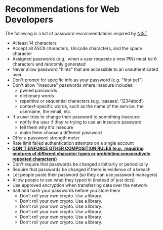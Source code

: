 # Recommendations for Web Developers

The following is a list of password recommendations inspired by [NIST](https://pages.nist.gov/800-63-3/sp800-63b.html#-5112-memorized-secret-verifiers)

* At least 14 characters
* Accept all ASCII characters, Unicode characters, and the space character
* Assigned passwords (e.g., when a user requests a new PIN) must be 6 characters and randomly generated
* Never allow password "hints" that are accessible to an unauthenticated user
* Don't prompt for specific info as your password (e.g. "first pet")
* Don't allow "insecure" passwords where insecure includes:
    * pwned passwords
    * dictionary words
    * repetitive or sequential characters (e.g. ‘aaaaaa’, ‘1234abcd’)
    * context-specific words, such as the name of the service, the username, the email, etc.
* If a user tries to change their password to something insecure:
    * notify the user if they're trying to use an insecure password
    * tell them why it's insecure
    * make them choose a different password
* Offer a password-strength meter
* Rate limit failed authentication attempts on a single account
* [**DON'T ENFORCE OTHER COMPOSITION RULES (e.g., requiring mixtures of different character types or prohibiting consecutively repeated characters)**](https://www.wsj.com/articles/the-man-who-wrote-those-password-rules-has-a-new-tip-n3v-r-m1-d-1502124118)
* Don't require that passwords be changed arbitrarily or periodically
* Require that passwords be changed if there is evidence of a breach
* Let people paste their password (so they can use password managers)
* Allow people to see what they typed in (instead of just dots)
* Use approved encryption when transferring data over the network
* Salt and hash your passwords before you store them
    * Don't roll your own crypto. Use a library.
    * Don't roll your own crypto. Use a library.
    * Don't roll your own crypto. Use a library.
    * Don't roll your own crypto. Use a library.
    * Don't roll your own crypto. Use a library.
    * Don't roll your own crypto. Use a library.

